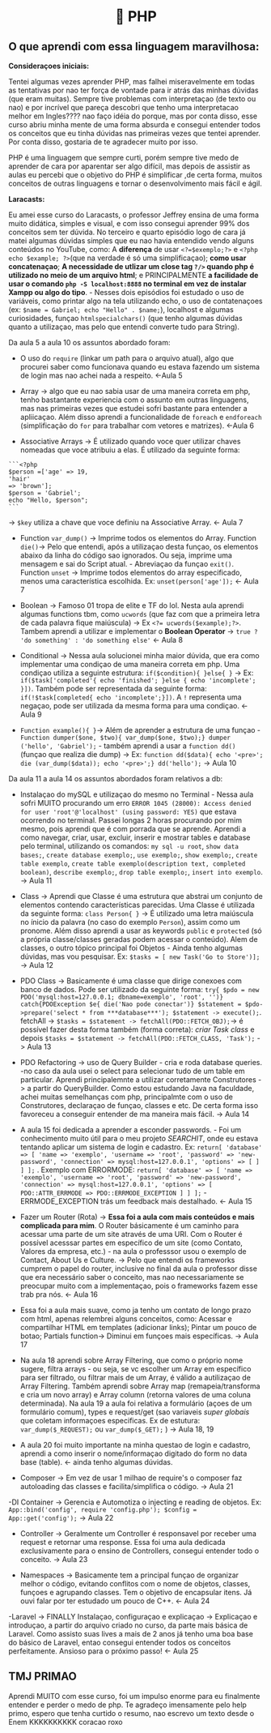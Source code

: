 <h1 align="center">🐘 PHP</h1>
  
## O que aprendi com essa linguagem maravilhosa:

**Consideraçoes iniciais:**

  Tentei algumas vezes aprender PHP, mas falhei miseravelmente em todas as tentativas por nao ter força de vontade para ir atrás das minhas dúvidas (que eram muitas). Sempre tive problemas com interpretaçao (de texto ou nao) e por incrível que pareça descobri que tenho uma interpretacao melhor em Ingles???? nao faço idéia do porque, mas por conta disso, esse curso abriu minha mente de uma forma absurda e consegui entender todos os conceitos que eu tinha dúvidas nas primeiras vezes que tentei aprender. Por conta disso, gostaria de te agradecer muito por isso. 
  
  PHP é uma linguagem que sempre curti, porém sempre tive medo de aprender de cara por aparentar ser algo difícil, mas depois de assistir as aulas eu percebi que o objetivo do PHP é simplificar ,de certa forma, muitos conceitos de outras linguagens e tornar o desenvolvimento mais fácil e ágil.
  
  **Laracasts:**
  
  Eu amei esse curso do Laracasts, o professor Jeffrey ensina de uma forma muito didática, simples e visual, e com isso consegui aprender 99% dos conceitos sem ter dúvida. No terceiro e quarto episódio logo de cara já matei algumas dúvidas simples que eu nao havia entendido vendo alguns conteúdos no YouTube, como: A **diferença** de usar `<?=$exemplo;?>` e `<?php echo $example; ?>`(que na verdade é só uma simplificaçao); **como usar concatenaçao**; **A necessidade de utlizar um close tag `?/>` quando php é utilizado no meio de um arquivo  html**; e PRINCIPALMENTE **a facilidade de usar o comando `php -S localhost:8888` no terminal em vez de instalar Xampp ou algo do tipo**. - Nesses dois episódios foi estudado o uso de variáveis, como printar algo na tela utilizando echo, o uso de contatenaçoes (ex: `$name = Gabriel; echo "Hello" . $name;`), localhost e algumas curiosidades, funçao `htmlspecialchars()` (que tenho algumas dúvidas quanto a utilizaçao, mas pelo que entendi converte tudo para String).
   
   Da aula 5 a aula 10 os assuntos abordado foram:
   
   - O uso do `require` (linkar um path para o arquivo atual), algo que procurei saber como funcionava quando eu estava fazendo um sistema de login mas nao achei nada a respeito. <-Aula 5
   
   - Array -> algo que eu nao sabia usar de uma maneira correta em php, tenho bastantante experiencia com o assunto em outras linguagens, mas nas primeiras vezes que estudei sofri bastante para entender a apliicaçao. Além disso aprendi a funcionalidade de `foreach` e `endforeach` (simplificação do `for` para trabalhar com vetores e matrizes). <-Aula 6
   
   - Associative Arrays -> É utilizado quando voce quer utilizar chaves nomeadas que voce atribuiu a elas. É utilizado da seguinte forma: 
  
    ```<?php
    $person =['age' => 19, 
    'hair' 
    => 'brown'];
    $person = 'Gabriel';
    echo "Hello, $person";
    ```

-> `$key` utiliza a chave que voce definiu na Associative Array. <- Aula 7

   - Function `var_dump()` -> Imprime todos os elementos do Array. Function `die()`-> Pelo que entendi, após a utilizaçao desta funçao, os elementos abaixo da linha do código sao ignorados. Ou seja, imprime uma mensagem e sai do Script atual. - Abreviaçao da funçao `exit()`. Function `unset` -> Imprime todos elementos do array especificado, menos uma característica escolhida. Ex: `unset(person['age']);` <- Aula 7 
  
   -  Boolean -> Famoso 01 tropa de elite e TF do lol. Nesta aula aprendi algumas functions tbm, como `ucwords` (que faz com que a primeira letra de cada palavra fique maiúscula) -> Ex `<?= ucwords($example);?>`. Tambem aprendi a utilizar e implementar o **Boolean Operator** -> `true ? 'do something' : 'do something else'` <- Aula 8
   
   - Conditional -> Nessa aula solucionei minha maior dúvida, que era como implementar uma condiçao de uma maneira correta em php. Uma condiçao utiliza a seguinte estrutura: `if($condition){ }else{ }` -> Ex: `if($task['completed'{ echo 'finished'; }else { echo 'incomplete'; }])`. Também pode ser representada da seguinte forma: `if(!$task[completed{ echo 'incomplete';}])`. A `!` representa uma negaçao, pode ser utilizada da mesma forma para uma condiçao. <- Aula 9  
  
   -  `Function example(){ }`-> Além de aprender a estrutura de uma funçao - `Function dumper($one, $two){ var_dump($one, $two);} dumper ('hello', 'Gabriel');` - também aprendi a usar a `function dd()` (funçao que realiza die dump) -> Ex: `function dd($data){ echo '<pre>'; die (var_dump($data)); echo '<pre>';} dd('hello');` -> Aula 10


  Da aula 11 a aula 14 os assuntos abordados foram relativos a db:
  
  - Instalaçao do mySQL e utilizaçao do mesmo no Terminal - Nessa aula sofri MUITO procurando um erro `ERROR 1045 (28000): Access denied for user 'root'@'localhost' (using password: YES)` que estava ocorrendo no terminal. Passei longas 2 horas procurando por mim mesmo, pois aprendi que é com porrada que se aprende. Aprendi a como navegar, criar, usar, excluir, inserir e mostrar tables e database pelo terminal, utilizando os comandos: `my sql -u root`, `show data bases;`, `create database exemplo;`, `use exemplo;`, `show exemplo;`, `create table exemplo`, `create table exemplo(description text, completed boolean)`, `describe exemplo;`, `drop table exemplo;`, `insert into exemplo`. -> Aula 11
  
  - Class -> Aprendi que Classe é uma estrutura que abstrai um conjunto de elementos contendo características parecidas. Uma Classe é utilizada da seguinte forma: `class Person{ }` -> É utilizado uma letra maiúscula no ínicio da palavra (no caso do exemplo `Person`), assim como um pronome. Além disso aprendi a usar as keywords `public` e `protected` (só a própria classe/classes geradas podem acessar o conteúdo). Alem de classes, o outro tópico principal foi Objetos - Ainda tenho algumas dúvidas, mas vou pesquisar. Ex: `$tasks = [ new Task('Go to Store')];` -> Aula 12 
  
  - PDO Class -> Basicamente é uma classe que dirige conexoes com banco de dados. Pode ser utilizado da seguinte forma: `try{ $pdo = new PDO('mysql:host=127.0.0.1; dbname=exemplo', 'root', '')} catch{PDOException $e{ die('Nao pode conectar')} $statement = $pdo->prepare('select * from ***database***'); $statement -> execute();`. fetchAll -> `$tasks = $statement -> fetchAll(PDO::FETCH_OBJ);`-> é possível fazer desta forma também (forma correta): *criar Task class* e depois `$tasks = $statement -> fetchAll(PDO::FETCH_CLASS, 'Task');` -> Aula 13
  
  - PDO Refactoring -> uso de Query Builder - cria e roda database queries. -no caso da aula usei o select para selecionar tudo de um table em particular. Aprendi principalemnte a utilizar corretamente Construtores -> a partir do QueryBuilder. Como estou estudando Java na faculdade, achei muitas semelhanças com php, principalmte com o uso de Construtores, declaraçao de funçao, classes e etc. De certa forma isso favoreceu a conseguir entender de ma maneira mais fácil. -> Aula 14
  
  - A aula 15 foi dedicada a aprender a esconder passwords. - Foi um conhecimento muito útil para o meu projeto *SEARCHIT*, onde eu estava tentando aplicar um sistema de login e cadastro. Ex: `return[ 'database' => [ 'name => 'exemplo', 'username => 'root', 'password' => 'new-password', 'connection' => mysql:host=127.0.0.1', 'options' => [ ] ] ];` . Exemplo com ERRORMODE: `return[ 'database' => [ 'name => 'exemplo', 'username => 'root', 'password' => 'new-password', 'connection' => mysql:host=127.0.0.1', 'options' => [ PDO::ATTR_ERRMODE => PDO::ERRMODE_EXCEPTION ] ] ];` - ERRMODE_EXCEPTION trás um feedback mais destalhado.  <- Aula 15
  
  - Fazer um Router (Rota) -> **Essa foi a aula com mais conteúdos e mais complicada para mim**. O Router básicamente é um caminho para acessar uma parte de um site  através de uma URI. Com o Router é possível acesssar partes em específico de um site (como Contato, Valores da empresa, etc.) - na aula o professsor usou o exemplo de Contact, About Us e Culture. -> Pelo que entendi os frameworks cumprem o papel do router, inclusive no final da aula o professor disse que era necessário saber o conceito, mas nao necessariamente se preocupar muito com a implementaçao, pois o frameworks fazem esse trab pra nós. <- Aula 16
  
  -  Essa foi a aula mais suave, como ja tenho um contato de longo prazo com html, apenas relembrei alguns conceitos, como: Acessar e compartilhar HTML em templates (adicionar links); Pintar um pouco de botao; Partials function-> Diminui em funçoes mais específicas. -> Aula 17
  
  - Na aula 18 aprendi sobre Array Filtering, que como o próprio nome sugere, filtra arrays - ou seja, se vc escolher um Array em específico para ser filtrado, ou filtrar mais de um Array, é válido a autilizaçao de Array Filtering. Também aprendi sobre Array map (remapeia/transforma e cria um novo array) e Array column (retorna valores de uma coluna determinada). Na aula 19 a aula foi relativa a formulário (açoes de um formulário comum), types e request/get (sao variaveis *super globais* que coletam informaçoes especificas. Ex de estutura: `var_dump($_REQUEST);` ou `var_dump($_GET);` ) -> Aula 18, 19
  
  - A aula 20 foi muito importante na minha questao de login e cadastro, aprendi a como inserir o nome/informaçao digitado do form no data base (table). <- ainda tenho algumas dúvidas.
  
  - Composer -> Em vez de usar 1 milhao de require's o composer faz autoloading das classes e facilita/simplifica o código. -> Aula 21
  
  -DI Container -> Gerencia e Automotiza o injecting e reading de objetos. Ex: `App::bind('config', require 'config.php'); $config = App::get('config');` -> Aula 22
  
  - Controller -> Geralmente um Controller é responsavel por receber uma request e retornar uma response. Essa foi uma aula dedicada exclusivamente para o ensino de Controllers, consegui entender todo o conceito. -> Aula 23
  
  - Namespaces -> Basicamente tem a principal funçao de organizar melhor o código, evitando conflitos com o nome de objetos, classes, funçoes e agrupando classes. Tem o objetivo de encapsular itens. Já ouvi falar por ter estudado um pouco de C++. <- Aula 24
  
  -Laravel -> FINALLY
  Instalaçao, configuraçao e explicaçao -> Explicaçao e introduçao, a partir do arquivo criado no curso, da parte mais básica de Laravel. Como assisto suas lives a mais de 2 anos já tenho uma boa base do básico de Laravel, entao consegui entender todos os conceitos perfeitamente. Ansioso para o próximo passo! <- Aula 25 
  
## TMJ PRIMAO

Aprendi MUITO com esse curso, foi um impulso enorme para eu finalmente entender e perder o medo de php. Te agradeço imensamente pelo help primo, espero que tenha curtido o resumo, nao escrevo um texto desde o Enem KKKKKKKKKK coracao roxo
